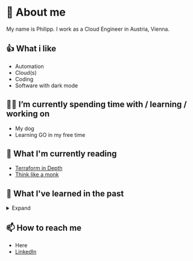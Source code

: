 # 👹 About me

My name is Philipp. I work as a Cloud Engineer in Austria, Vienna.

## 👍 What i like

- Automation
- Cloud(s)
- Coding
- Software with dark mode

## 🌱🔭 I’m currently spending time with / learning / working on

- My dog
- Learning GO in my free time

## 📕 What I'm currently reading

- [Terraform in Depth](https://www.manning.com/books/terraform-in-depth)
- [Think like a monk](https://www.amazon.de/Think-Like-Monk-Train-Purpose/dp/0008355568)

## 📖 What I've learned in the past

<details>
<summary>Expand</summary>

- [x] []
- [x] [09/22 - Book - The DevOps Handbook](https://itrevolution.com/the-devops-handbook/)
- [x] [09/22 - Certification - AWS Certified SysOps Administrator - Associate](https://aws.amazon.com/certification/certified-sysops-admin-associate/)
- [x] [01/22 - Book - Terraform: Up & Running](https://www.oreilly.com/library/view/terraform-up/9781492046899/)
- [x] [08/21 - Course - Docker and Kubernetes: The Complete Guide](https://www.udemy.com/course/docker-and-kubernetes-the-complete-guide/)
- [x] [04/21 - Certification - Microsoft Certified: DevOps Engineer Expert](https://docs.microsoft.com/en-us/learn/certifications/exams/az-400)
- [x] [04/21 - Course - Microsoft Azure DevOps Engineer Certification AZ-400](https://cloudskills.io)
- [x] [03/21 - Book - Ansible: Up and Running, 3rd Edition](https://www.oreilly.com/library/view/ansible-up-and/9781098109141/)
- [x] [02/21 - Course - Dive into Ansible](https://www.udemy.com/course/diveintoansible/)
- [x] [02/21 - Certification - Microsoft Certified: Azure Administrator Associate](https://docs.microsoft.com/en-us/learn/certifications/exams/az-104)
- [x] [01/21 - Course - AZ-104 Microsoft Azure Administrator II](https://www.udemy.com/course/microsoft-certified-azure-administrator/)
- [x] [12/20 - Course - AZ-104 Microsoft Azure Administrator I](https://www.udemy.com/course/70533-azure/)
- [x] [10/20 - Certification - Professional Scrum Master I](https://www.scrum.org/professional-scrum-master-i-certification)
- [x] 09/20+ - [VIM and VIM in VS Code](https://github.com/VSCodeVim/Vim)
- [x] 08/20+ - 10 Finger typing
</details>

## 📫 How to reach me

- Here
- [LinkedIn](https://www.linkedin.com/in/philipp-maier-801b54138)
